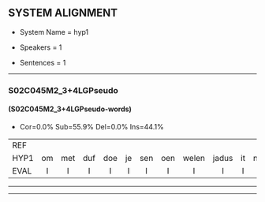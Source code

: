 
## SYSTEM ALIGNMENT

- System Name = hyp1

- Speakers = 1

- Sentences = 1

---

### S02C045M2_3+4LGPseudo

#### (S02C045M2_3+4LGPseudo-words)

- Cor=0.0%	Sub=55.9%	Del=0.0%	Ins=44.1%

|  |  |  |  |  |  |  |  |  |  |  |  |  |  |  |  |  |  |  |  |  |  |  |  |  |  |  |  |  |  |  |  |  |  |  |  |  |  |  |  |  |  |  |  |  |  |  |  |  |  |  |  |  |  |  |  |  |  |  |  |  |  |  |  |  |  |  |  |  |  |  |  |  |  |  |  |  |  |  |  |  |  |  |  |  |  |  |  |  |  |  |  |  |  |
|:--- |:---:|:---:|:---:|:---:|:---:|:---:|:---:|:---:|:---:|:---:|:---:|:---:|:---:|:---:|:---:|:---:|:---:|:---:|:---:|:---:|:---:|:---:|:---:|:---:|:---:|:---:|:---:|:---:|:---:|:---:|:---:|:---:|:---:|:---:|:---:|:---:|:---:|:---:|:---:|:---:|:---:|:---:|:---:|:---:|:---:|:---:|:---:|:---:|:---:|:---:|:---:|:---:|:---:|:---:|:---:|:---:|:---:|:---:|:---:|:---:|:---:|:---:|:---:|:---:|:---:|:---:|:---:|:---:|:---:|:---:|:---:|:---:|:---:|:---:|:---:|:---:|:---:|:---:|:---:|:---:|:---:|:---:|:---:|:---:|:---:|:---:|:---:|:---:|:---:|:---:|:---:|:---:|:---:|
| REF |  |  |  |  |  |  |  |  |  |  |  |  |  |  |  |  |  |  |  |  |  |  |  |  |  |  |  |  |  |  |  |  |  |  |  |  |  |  |  |  |  | ometuif | * | toejietsen | oonwijlen | jattesiet | nurudien | stoenydaas | * | deuveltek | juitonie | gevijdel | * | sidowaan | spekkeraai | wachteniek | * | verpierik | nappegreeuw | mantaroen | * | schielendaspen | crobeklunker | kabbestepen | * | verwarig | ooiebiekje | fandelig | jalekrewen | smoralij | * | * | * | * | zeekvlachine | kanaroe | toineetlijgen | meitsegrok | kantelogsten | * | ondermind | * | choporatie | zennebral | ijraspangen | blottenduuf | girdofhaalder | tobbermoeit | poentalschouden | havedil | verbrakkertje | gerauwejaak | hapeneren |
| HYP1 | om | met | duf | doe | je | sen | oen | welen | jadus | it | nur | udin | ton | in | tas | de | de | fodek | j | tone | feda | sit | on | sek | ach | ik | fvapiik | na | re | man | tal | un | shel | scheelen | das | en | ko | eik | kke | ka | bes | te | ben | valoi | valoirich | h | ja | ea | van | dleg | jaa | grew | ml | z | k | vndaag | gena | tan | aro | one | len | meer | rob | gonde | logen | omdar | omder | mien | o | uh | a | ati | ze | e | s | ngen | loen | f | geer | dof | helder | dp | war | mot | ben | dalsgouden | uh | etdeel | vor | kartje | sea | jak | haeneren |
| EVAL | I | I | I | I | I | I | I | I | I | I | I | I | I | I | I | I | I | I | I | I | I | I | I | I | I | I | I | I | I | I | I | I | I | I | I | I | I | I | I | I | I | S | S | S | S | S | S | S | S | S | S | S | S | S | S | S | S | S | S | S | S | S | S | S | S | S | S | S | S | S | S | S | S | S | S | S | S | S | S | S | S | S | S | S | S | S | S | S | S | S | S | S | S |
---

---
